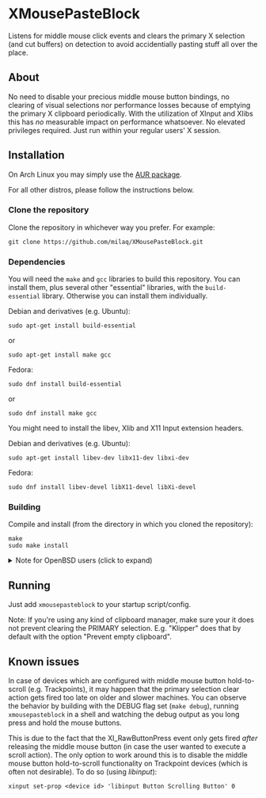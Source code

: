 # XMousePasteBlock

Listens for middle mouse click events and clears the primary X selection (and cut buffers) on detection to avoid accidentially pasting stuff all over the place.

## About

No need to disable your precious middle mouse button bindings, no clearing of visual selections nor performance losses because of emptying the primary X clipboard periodically.
With the utilization of XInput and Xlibs this has _no_ measurable impact on performance whatsoever.
No elevated privileges required. Just run within your regular users' X session.

## Installation

On Arch Linux you may simply use the [AUR package](https://aur.archlinux.org/packages/xmousepasteblock-git).

For all other distros, please follow the instructions below.

### Clone the repository

Clone the repository in whichever way you prefer. For example:
```
git clone https://github.com/milaq/XMousePasteBlock.git
```

### Dependencies

You will need the `make` and `gcc` libraries to build this repository. You can install them, plus several other "essential" libraries, with the `build-essential` library. Otherwise you can install them individually.

Debian and derivatives (e.g. Ubuntu):
```
sudo apt-get install build-essential
```
or
```
sudo apt-get install make gcc
```
Fedora:
```
sudo dnf install build-essential
```
or
```
sudo dnf install make gcc
```

You might need to install the libev, Xlib and X11 Input extension headers. 

Debian and derivatives (e.g. Ubuntu):
```
sudo apt-get install libev-dev libx11-dev libxi-dev
```
Fedora:
```
sudo dnf install libev-devel libX11-devel libXi-devel
```

### Building

Compile and install (from the directory in which you cloned the repository):
```
make
sudo make install
```

<details>
<summary>Note for OpenBSD users (click to expand)</summary>
Before running <code>make</code>, please uncomment the respective comments
inside the <code>Makefile</code><br>
<br>
</details>

## Running
Just add `xmousepasteblock` to your startup script/config.

Note: If you're using any kind of clipboard manager, make sure your it does not prevent clearing the PRIMARY selection.
E.g. "Klipper" does that by default with the option "Prevent empty clipboard".

## Known issues
In case of devices which are configured with middle mouse button hold-to-scroll (e.g. Trackpoints), it may happen that the primary selection clear action gets fired too late on older and slower machines.
You can observe the behavior by building with the DEBUG flag set (`make debug`), running `xmousepasteblock` in a shell and watching the debug output as you long press and hold the mouse buttons.

This is due to the fact that the XI_RawButtonPress event only gets fired _after_ releasing the middle mouse button (in case the user wanted to execute a scroll action).
The only option to work around this is to disable the middle mouse button hold-to-scroll functionality on Trackpoint devices (which is often not desirable).
To do so (using _libinput_):
```
xinput set-prop <device id> 'libinput Button Scrolling Button' 0
```
